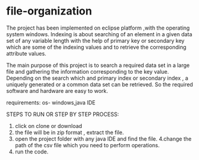 # file-organization
The project has been implemented on eclipse platform ,with the operating system windows. Indexing is about searching of an element in a given data set of any variable length with the help of primary key or secondary key which are some of the indexing values and to retrieve the corresponding attribute values.

The main purpose of this project is to search a required data set in a large file and gathering the information corresponding to the key value.
Depending on the search which and primary index or secondary index , a uniquely generated or a common data set can be retrieved. So the required software and hardware are easy to work.

requirements: os- windows,java IDE


STEPS TO RUN OR STEP BY STEP PROCESS:
1. click on clone or download
2. the file will be in zip format , extract the file.
3. open the project folder with any java IDE and find the file.
4.change the path of the csv file which  you need to perform operations.
5. run the code. 
